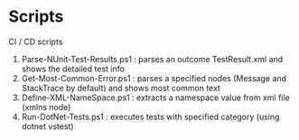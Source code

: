 # Scripts
CI / CD scripts

1. Parse-NUnit-Test-Results.ps1 : parses an outcome TestResult.xml and shows the detailed test info
2. Get-Most-Common-Error.ps1    : parses a specified nodes (Message and StackTrace by default) and shows most common text
3. Define-XML-NameSpace.ps1     : extracts a namespace value from xml file (xmlns node)
4. Run-DotNet-Tests.ps1         : executes tests with specified category (using dotnet vstest)
